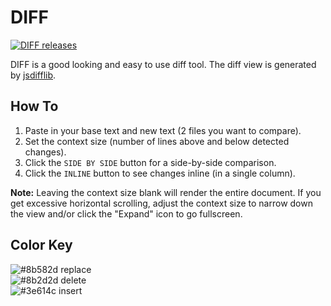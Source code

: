 # DIFF

[![DIFF releases](https://img.shields.io/github/release/markhillard/DIFF.svg)](https://github.com/markhillard/DIFF/releases)

DIFF is a good looking and easy to use diff tool. The diff view is generated by [jsdifflib](https://github.com/cemerick/jsdifflib).

## How To

1. Paste in your base text and new text (2 files you want to compare).
2. Set the context size (number of lines above and below detected changes).
3. Click the `SIDE BY SIDE` button for a side-by-side comparison.
4. Click the `INLINE` button to see changes inline (in a single column).

**Note:** Leaving the context size blank will render the entire document. If you get excessive horizontal scrolling, adjust the context size to narrow down the view and/or click the "Expand" icon to go fullscreen.

## Color Key

![#8b582d](https://via.placeholder.com/10/8b582d?text=+) replace<br>
![#8b2d2d](https://via.placeholder.com/10/8b2d2d?text=+) delete<br>
![#3e614c](https://via.placeholder.com/10/3e614c?text=+) insert
